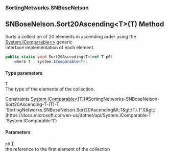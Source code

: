 ### [SortingNetworks](./SortingNetworks.md 'SortingNetworks').[SNBoseNelson](./SortingNetworks-SNBoseNelson.md 'SortingNetworks.SNBoseNelson')
## SNBoseNelson.Sort20Ascending&lt;T&gt;(T) Method
Sorts a collection of 20 elements in ascending order using the [System.IComparable&lt;&gt;](https://docs.microsoft.com/en-us/dotnet/api/System.IComparable-1 'System.IComparable`1') generic  
interface implementation of each element.  
```csharp
public static void Sort20Ascending<T>(ref T p0)
    where T : System.IComparable<T>;
```
#### Type parameters
<a name='SortingNetworks-SNBoseNelson-Sort20Ascending-T-(T)-T'></a>
`T`  
The type of the elements of the collection.  

Constraints [System.IComparable&lt;](https://docs.microsoft.com/en-us/dotnet/api/System.IComparable-1 'System.IComparable`1')[T](#SortingNetworks-SNBoseNelson-Sort20Ascending-T-(T)-T 'SortingNetworks.SNBoseNelson.Sort20Ascending&lt;T&gt;(T).T')[&gt;](https://docs.microsoft.com/en-us/dotnet/api/System.IComparable-1 'System.IComparable`1')  
  
#### Parameters
<a name='SortingNetworks-SNBoseNelson-Sort20Ascending-T-(T)-p0'></a>
`p0` [T](#SortingNetworks-SNBoseNelson-Sort20Ascending-T-(T)-T 'SortingNetworks.SNBoseNelson.Sort20Ascending&lt;T&gt;(T).T')  
the reference to the first element of the collection  
  
